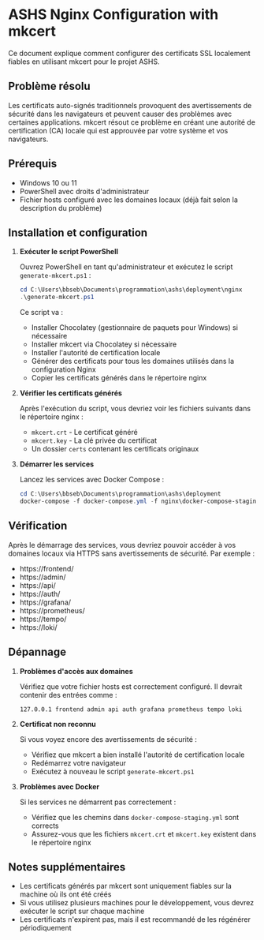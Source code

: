 # ASHS Nginx Configuration with mkcert

Ce document explique comment configurer des certificats SSL localement fiables en utilisant mkcert pour le projet ASHS.

## Problème résolu

Les certificats auto-signés traditionnels provoquent des avertissements de sécurité dans les navigateurs et peuvent causer des problèmes avec certaines applications. mkcert résout ce problème en créant une autorité de certification (CA) locale qui est approuvée par votre système et vos navigateurs.

## Prérequis

- Windows 10 ou 11
- PowerShell avec droits d'administrateur
- Fichier hosts configuré avec les domaines locaux (déjà fait selon la description du problème)

## Installation et configuration

1. **Exécuter le script PowerShell**

   Ouvrez PowerShell en tant qu'administrateur et exécutez le script `generate-mkcert.ps1` :

   ```powershell
   cd C:\Users\bbseb\Documents\programmation\ashs\deployment\nginx
   .\generate-mkcert.ps1
   ```

   Ce script va :
   - Installer Chocolatey (gestionnaire de paquets pour Windows) si nécessaire
   - Installer mkcert via Chocolatey si nécessaire
   - Installer l'autorité de certification locale
   - Générer des certificats pour tous les domaines utilisés dans la configuration Nginx
   - Copier les certificats générés dans le répertoire nginx

2. **Vérifier les certificats générés**

   Après l'exécution du script, vous devriez voir les fichiers suivants dans le répertoire nginx :
   - `mkcert.crt` - Le certificat généré
   - `mkcert.key` - La clé privée du certificat
   - Un dossier `certs` contenant les certificats originaux

3. **Démarrer les services**

   Lancez les services avec Docker Compose :

   ```powershell
   cd C:\Users\bbseb\Documents\programmation\ashs\deployment
   docker-compose -f docker-compose.yml -f nginx\docker-compose-staging.yml up -d
   ```

## Vérification

Après le démarrage des services, vous devriez pouvoir accéder à vos domaines locaux via HTTPS sans avertissements de sécurité. Par exemple :

- https://frontend/
- https://admin/
- https://api/
- https://auth/
- https://grafana/
- https://prometheus/
- https://tempo/
- https://loki/

## Dépannage

1. **Problèmes d'accès aux domaines**
   
   Vérifiez que votre fichier hosts est correctement configuré. Il devrait contenir des entrées comme :
   ```
   127.0.0.1 frontend admin api auth grafana prometheus tempo loki
   ```

2. **Certificat non reconnu**
   
   Si vous voyez encore des avertissements de sécurité :
   - Vérifiez que mkcert a bien installé l'autorité de certification locale
   - Redémarrez votre navigateur
   - Exécutez à nouveau le script `generate-mkcert.ps1`

3. **Problèmes avec Docker**
   
   Si les services ne démarrent pas correctement :
   - Vérifiez que les chemins dans `docker-compose-staging.yml` sont corrects
   - Assurez-vous que les fichiers `mkcert.crt` et `mkcert.key` existent dans le répertoire nginx

## Notes supplémentaires

- Les certificats générés par mkcert sont uniquement fiables sur la machine où ils ont été créés
- Si vous utilisez plusieurs machines pour le développement, vous devrez exécuter le script sur chaque machine
- Les certificats n'expirent pas, mais il est recommandé de les régénérer périodiquement